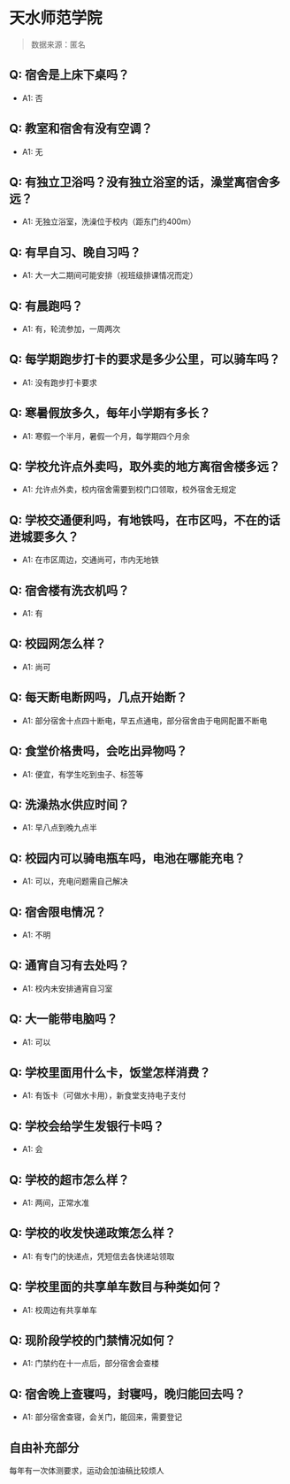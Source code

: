 # 天水师范学院

> 数据来源：匿名

## Q: 宿舍是上床下桌吗？

- A1: 否

## Q: 教室和宿舍有没有空调？

- A1: 无

## Q: 有独立卫浴吗？没有独立浴室的话，澡堂离宿舍多远？

- A1: 无独立浴室，洗澡位于校内（距东门约400m）

## Q: 有早自习、晚自习吗？

- A1: 大一大二期间可能安排（视班级排课情况而定）

## Q: 有晨跑吗？

- A1: 有，轮流参加，一周两次

## Q: 每学期跑步打卡的要求是多少公里，可以骑车吗？

- A1: 没有跑步打卡要求

## Q: 寒暑假放多久，每年小学期有多长？

- A1: 寒假一个半月，暑假一个月，每学期四个月余

## Q: 学校允许点外卖吗，取外卖的地方离宿舍楼多远？

- A1: 允许点外卖，校内宿舍需要到校门口领取，校外宿舍无规定

## Q: 学校交通便利吗，有地铁吗，在市区吗，不在的话进城要多久？

- A1: 在市区周边，交通尚可，市内无地铁

## Q: 宿舍楼有洗衣机吗？

- A1: 有

## Q: 校园网怎么样？

- A1: 尚可

## Q: 每天断电断网吗，几点开始断？

- A1: 部分宿舍十点四十断电，早五点通电，部分宿舍由于电网配置不断电

## Q: 食堂价格贵吗，会吃出异物吗？

- A1: 便宜，有学生吃到虫子、标签等

## Q: 洗澡热水供应时间？

- A1: 早八点到晚九点半

## Q: 校园内可以骑电瓶车吗，电池在哪能充电？

- A1: 可以，充电问题需自己解决

## Q: 宿舍限电情况？

- A1: 不明

## Q: 通宵自习有去处吗？

- A1: 校内未安排通宵自习室

## Q: 大一能带电脑吗？

- A1: 可以

## Q: 学校里面用什么卡，饭堂怎样消费？

- A1: 有饭卡（可做水卡用），新食堂支持电子支付

## Q: 学校会给学生发银行卡吗？

- A1: 会

## Q: 学校的超市怎么样？

- A1: 两间，正常水准

## Q: 学校的收发快递政策怎么样？

- A1: 有专门的快递点，凭短信去各快递站领取

## Q: 学校里面的共享单车数目与种类如何？

- A1: 校周边有共享单车

## Q: 现阶段学校的门禁情况如何？

- A1: 门禁约在十一点后，部分宿舍会查楼

## Q: 宿舍晚上查寝吗，封寝吗，晚归能回去吗？

- A1: 部分宿舍查寝，会关门，能回来，需要登记

## 自由补充部分

每年有一次体测要求，运动会加油稿比较烦人